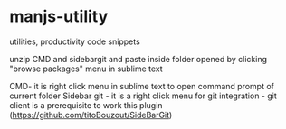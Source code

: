 # manjs-utility
utilities, productivity code snippets

unzip CMD and sidebargit and paste inside folder opened by clicking "browse packages" menu in sublime text

CMD- it is right click menu in sublime text to open command prompt of current folder
Sidebar git - it is a right click menu for git integration - git client is a prerequisite to work this plugin (https://github.com/titoBouzout/SideBarGit)
